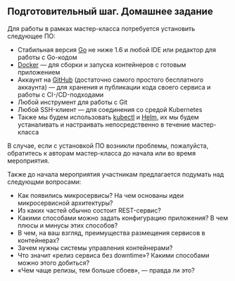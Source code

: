 ## Подготовительный шаг. Домашнее задание

Для работы в рамках мастер-класса потребуется установить следующее ПО:

- Стабильная версия [Go](https://golang.org/dl) не ниже 1.6 
и любой IDE или редактор для работы с Go-кодом
- [Docker](https://www.docker.com/community-edition) — для сборки 
и запуска контейнеров с готовым приложением
- Аккаунт на [GitHub](https://github.com) (достаточно самого простого бесплатного аккаунта) — 
для хранения и публикации кода своего сервиса и работы с CI-/CD-подходами
- Любой инструмент для работы с Git
- Любой SSH-клиент — для соединения со средой Kubernetes
- Также мы будем использовать [kubectl](https://kubernetes.io/docs/user-guide/kubectl-overview/) и [Helm](https://helm.sh), их мы будем устаналивать и настраивать
непосредственно в течение мастер-класса

В случае, если с установкой ПО возникли проблемы, пожалуйста, обратитесь 
к авторам мастер-класса до начала или во время мероприятия.

Также до начала мероприятия участникам предлагается подумать над следующми вопросами:

- Как появились микросервисы? На чем основаны идеи микросервисной архитектуры?
- Из каких частей обычно состоит REST-сервис?
- Какими способами можно задать конфигурацию приложения? В чем плюсы и минусы этих способов?
- В чем, на ваш взгляд, преимущества размещения сервисов в контейнерах?
- Зачем нужны системы управления контейнерами?
- Что значит «релиз сервиса без downtime»? Какими способами можно этого добиться?
- «Чем чаще релизы, тем больше сбоев», — правда ли это?
